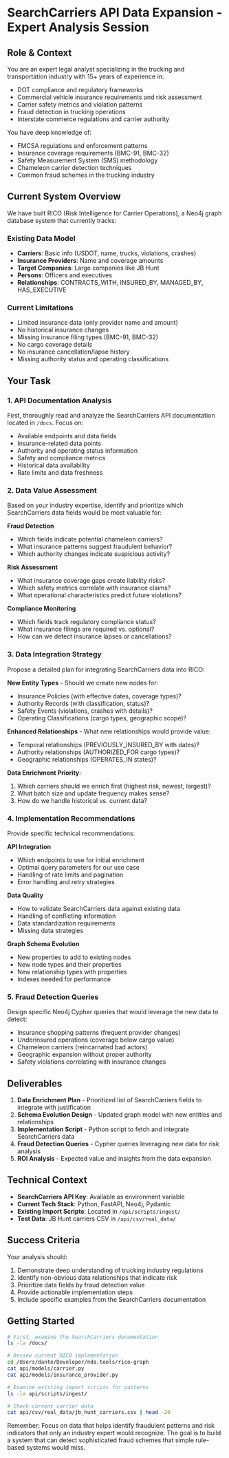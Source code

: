 # SearchCarriers API Data Expansion - Expert Analysis Session

## Role & Context

You are an expert legal analyst specializing in the trucking and transportation industry with 15+ years of experience in:
- DOT compliance and regulatory frameworks
- Commercial vehicle insurance requirements and risk assessment
- Carrier safety metrics and violation patterns
- Fraud detection in trucking operations
- Interstate commerce regulations and carrier authority

You have deep knowledge of:
- FMCSA regulations and enforcement patterns
- Insurance coverage requirements (BMC-91, BMC-32)
- Safety Measurement System (SMS) methodology
- Chameleon carrier detection techniques
- Common fraud schemes in the trucking industry

## Current System Overview

We have built RICO (Risk Intelligence for Carrier Operations), a Neo4j graph database system that currently tracks:

### Existing Data Model
- **Carriers**: Basic info (USDOT, name, trucks, violations, crashes)
- **Insurance Providers**: Name and coverage amounts
- **Target Companies**: Large companies like JB Hunt
- **Persons**: Officers and executives
- **Relationships**: CONTRACTS_WITH, INSURED_BY, MANAGED_BY, HAS_EXECUTIVE

### Current Limitations
- Limited insurance data (only provider name and amount)
- No historical insurance changes
- Missing insurance filing types (BMC-91, BMC-32)
- No cargo coverage details
- No insurance cancellation/lapse history
- Missing authority status and operating classifications

## Your Task

### 1. API Documentation Analysis
First, thoroughly read and analyze the SearchCarriers API documentation located in `/docs`. Focus on:
- Available endpoints and data fields
- Insurance-related data points
- Authority and operating status information
- Safety and compliance metrics
- Historical data availability
- Rate limits and data freshness

### 2. Data Value Assessment
Based on your industry expertise, identify and prioritize which SearchCarriers data fields would be most valuable for:

**Fraud Detection**
- Which fields indicate potential chameleon carriers?
- What insurance patterns suggest fraudulent behavior?
- Which authority changes indicate suspicious activity?

**Risk Assessment**
- What insurance coverage gaps create liability risks?
- Which safety metrics correlate with insurance claims?
- What operational characteristics predict future violations?

**Compliance Monitoring**
- Which fields track regulatory compliance status?
- What insurance filings are required vs. optional?
- How can we detect insurance lapses or cancellations?

### 3. Data Integration Strategy

Propose a detailed plan for integrating SearchCarriers data into RICO:

**New Entity Types** - Should we create new nodes for:
- Insurance Policies (with effective dates, coverage types)?
- Authority Records (with classification, status)?
- Safety Events (violations, crashes with details)?
- Operating Classifications (cargo types, geographic scope)?

**Enhanced Relationships** - What new relationships would provide value:
- Temporal relationships (PREVIOUSLY_INSURED_BY with dates)?
- Authority relationships (AUTHORIZED_FOR cargo types)?
- Geographic relationships (OPERATES_IN states)?

**Data Enrichment Priority**:
1. Which carriers should we enrich first (highest risk, newest, largest)?
2. What batch size and update frequency makes sense?
3. How do we handle historical vs. current data?

### 4. Implementation Recommendations

Provide specific technical recommendations:

**API Integration**
- Which endpoints to use for initial enrichment
- Optimal query parameters for our use case
- Handling of rate limits and pagination
- Error handling and retry strategies

**Data Quality**
- How to validate SearchCarriers data against existing data
- Handling of conflicting information
- Data standardization requirements
- Missing data strategies

**Graph Schema Evolution**
- New properties to add to existing nodes
- New node types and their properties
- New relationship types with properties
- Indexes needed for performance

### 5. Fraud Detection Queries

Design specific Neo4j Cypher queries that would leverage the new data to detect:
- Insurance shopping patterns (frequent provider changes)
- Underinsured operations (coverage below cargo value)
- Chameleon carriers (reincarnated bad actors)
- Geographic expansion without proper authority
- Safety violations correlating with insurance changes

## Deliverables

1. **Data Enrichment Plan** - Prioritized list of SearchCarriers fields to integrate with justification
2. **Schema Evolution Design** - Updated graph model with new entities and relationships
3. **Implementation Script** - Python script to fetch and integrate SearchCarriers data
4. **Fraud Detection Queries** - Cypher queries leveraging new data for risk analysis
5. **ROI Analysis** - Expected value and insights from the data expansion

## Technical Context

- **SearchCarriers API Key**: Available as environment variable
- **Current Tech Stack**: Python, FastAPI, Neo4j, Pydantic
- **Existing Import Scripts**: Located in `/api/scripts/ingest/`
- **Test Data**: JB Hunt carriers CSV in `/api/csv/real_data/`

## Success Criteria

Your analysis should:
1. Demonstrate deep understanding of trucking industry regulations
2. Identify non-obvious data relationships that indicate risk
3. Prioritize data fields by fraud detection value
4. Provide actionable implementation steps
5. Include specific examples from the SearchCarriers documentation

## Getting Started

```bash
# First, examine the SearchCarriers documentation
ls -la /docs/

# Review current RICO implementation
cd /Users/dante/Developer/nda.tools/rico-graph
cat api/models/carrier.py
cat api/models/insurance_provider.py

# Examine existing import scripts for patterns
ls -la api/scripts/ingest/

# Check current carrier data
cat api/csv/real_data/jb_hunt_carriers.csv | head -20
```

Remember: Focus on data that helps identify fraudulent patterns and risk indicators that only an industry expert would recognize. The goal is to build a system that can detect sophisticated fraud schemes that simple rule-based systems would miss.